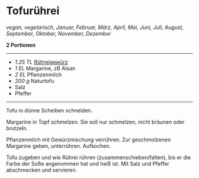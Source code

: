# Tofurührei

*vegan, vegetarisch, Januar, Februar, März, April, Mai, Juni, Juli, August, September, Oktober, November, Dezember*

**2 Portionen**

---

- *1.25 TL* [Rühreigewürz](ruehreigewuerz.md)
- *1 EL* Margarine, zB Alsan
- *2 EL* Pflanzenmilch
- *200 g* Naturtofu
- Salz
- Pfeffer

---

Tofu in dünne Scheiben schneiden.

Margarine in Topf schmelzen. Sie soll nur schmelzen, nicht bräunen oder brutzeln.

Pflanzenmilch mit Gewürzmischung verrühren. Zur geschmolzenen Margarine geben, unterrühren. Aufkochen.

Tofu zugeben und wie Rührei rühren (zusammenschieben/falten), bis er die Farbe der Soße angenommen hat und heiß ist. Mit Salz und Pfeffer abschmecken und servieren.
